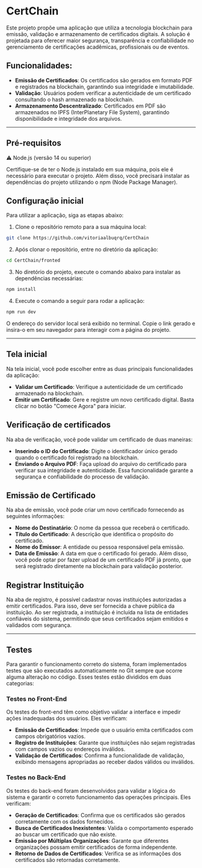 # CertChain

Este projeto propõe uma aplicação que utiliza a tecnologia blockchain para emissão, validação e armazenamento de certificados digitais. A solução é projetada para oferecer maior segurança, transparência e confiabilidade no gerenciamento de certificações acadêmicas, profissionais ou de eventos.

## Funcionalidades:
- **Emissão de Certificados**: Os certificados são gerados em formato PDF e registrados na blockchain, garantindo sua integridade e imutabilidade.
- **Validação**: Usuários podem verificar a autenticidade de um certificado consultando o hash armazenado na blockchain.
- **Armazenamento Descentralizado**: Certificados em PDF são armazenados no IPFS (InterPlanetary File System), garantindo disponibilidade e integridade dos arquivos.

---

## Pré-requisitos

⚠️ Node.js (versão 14 ou superior)

Certifique-se de ter o Node.js instalado em sua máquina, pois ele é necessário para executar o projeto. Além disso, você precisará instalar as dependências do projeto utilizando o npm (Node Package Manager).

## Configuração inicial
Para utilizar a aplicação, siga as etapas abaixo:

1. Clone o repositório remoto para a sua máquina local:

```bash
git clone https://github.com/vitoriaalbuqrq/CertChain
```
2. Após clonar o repositório, entre no diretório da aplicação:
   
```bash
cd CertChain/fronted
```
3. No diretório do projeto, execute o comando abaixo para instalar as dependências necessárias:

```bash
npm install
```

4. Execute o comando a seguir para rodar a aplicação:
   
```bash
npm run dev
```
O endereço do servidor local será exibido no terminal. Copie o link gerado e insira-o em seu navegador para interagir com a página do projeto.

---

## Tela inicial
Na tela inicial, você pode escolher entre as duas principais funcionalidades da aplicação:
- **Validar um Certificado**: Verifique a autenticidade de um certificado armazenado na blockchain.
- **Emitir um Certificado**: Gere e registre um novo certificado digital.
Basta clicar no botão "Comece Agora" para iniciar.

## Verificação de certificados
Na aba de verificação, você pode validar um certificado de duas maneiras:
- **Inserindo o ID do Certificado**: Digite o identificador único gerado quando o certificado foi registrado na blockchain.
- **Enviando o Arquivo PDF**: Faça upload do arquivo do certificado para verificar sua integridade e autenticidade.
Essa funcionalidade garante a segurança e confiabilidade do processo de validação.

## Emissão de Certificado 
Na aba de emissão, você pode criar um novo certificado fornecendo as seguintes informações:
- **Nome do Destinatário**: O nome da pessoa que receberá o certificado.
- **Título do Certificado**: A descrição que identifica o propósito do certificado.
- **Nome do Emissor**: A entidade ou pessoa responsável pela emissão.
- **Data de Emissão**: A data em que o certificado foi gerado.
Além disso, você pode optar por fazer upload de um certificado PDF já pronto, que será registrado diretamente na blockchain para validação posterior.

## Registrar Instituição
Na aba de registro, é possível cadastrar novas instituições autorizadas a emitir certificados. Para isso, deve ser fornecida a chave pública da instituição. Ao ser registrada, a instituição é incluída na lista de entidades confiáveis do sistema, permitindo que seus certificados sejam emitidos e validados com segurança.

---

## Testes
Para garantir o funcionamento correto do sistema, foram implementados testes que são executados automaticamente no Git sempre que ocorre alguma alteração no código. Esses testes estão divididos em duas categorias:

### Testes no Front-End
Os testes do front-end têm como objetivo validar a interface e impedir ações inadequadas dos usuários. Eles verificam:

- **Emissão de Certificados**: Impede que o usuário emita certificados com campos obrigatórios vazios.
- **Registro de Instituições**: Garante que instituições não sejam registradas com campos vazios ou endereços inválidos.
- **Validação de Certificados**: Confirma a funcionalidade de validação, exibindo mensagens apropriadas ao receber dados válidos ou inválidos.

### Testes no Back-End
Os testes do back-end foram desenvolvidos para validar a lógica do sistema e garantir o correto funcionamento das operações principais. Eles verificam:

- **Geração de Certificados**: Confirma que os certificados são gerados corretamente com os dados fornecidos.
- **Busca de Certificados Inexistentes**: Valida o comportamento esperado ao buscar um certificado que não existe.
- **Emissão por Múltiplas Organizações**: Garante que diferentes organizações possam emitir certificados de forma independente.
- **Retorno de Dados de Certificados**: Verifica se as informações dos certificados são retornadas corretamente.
